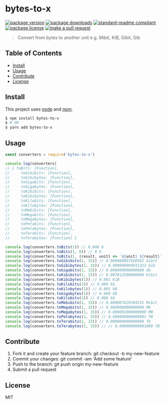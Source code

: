 
# bytes-to-x
[![package version](https://img.shields.io/npm/v/bytes-to-x.svg?style=flat-square)](https://npmjs.org/package/bytes-to-x)
[![package downloads](https://img.shields.io/npm/dm/bytes-to-x.svg?style=flat-square)](https://npmjs.org/package/bytes-to-x)
[![standard-readme compliant](https://img.shields.io/badge/readme%20style-standard-brightgreen.svg?style=flat-square)](https://github.com/RichardLitt/standard-readme)
[![package license](https://img.shields.io/npm/l/bytes-to-x.svg?style=flat-square)](https://npmjs.org/package/bytes-to-x)
[![make a pull request](https://img.shields.io/badge/PRs-welcome-brightgreen.svg?style=flat-square)](http://makeapullrequest.com)

> Convert from bytes to another unit e.g. Mibit, KiB, Gibit, Gib

## Table of Contents

- [Install](#install)
- [Usage](#usage)
- [Contribute](#contribute)
- [License](#License)

## Install

This project uses [node](https://nodejs.org) and [npm](https://www.npmjs.com). 

```sh
$ npm install bytes-to-x
$ # OR
$ yarn add bytes-to-x
```

## Usage

```js
const converters = require('bytes-to-x')

console.log(converters)
// { toBits: [Function],
//     toGibibits: [Function],
//     toGibibytes: [Function],
//     toGigabits: [Function],
//     toGigabytes: [Function],
//     toKibibits: [Function],
//     toKibibytes: [Function],
//     toKilobits: [Function],
//     toKilobytes: [Function],
//     toMebibits: [Function],
//     toMegabits: [Function],
//     toMegabytes: [Function],
//     toPetabits: [Function],
//     toPetabytes: [Function],
//     toTerabits: [Function],
//     toTerabytes: [Function] }

console.log(converters.toBits(1)) // 8.000 b
console.log(converters.toBits(1, 0)) // 8 b
console.log(converters.toBits(1, (result, unit) => `${unit} ${result}`)) // b 8
console.log(converters.toGibibits(1, 15)) // 0.000000007450581 Gibit
console.log(converters.toGibibytes(1, 15)) // 0.000000000931323 Gib
console.log(converters.toGigabits(1, 15)) // 0.000000008000000 Gb
console.log(converters.toKibibits(1, 15)) // 0.007812500000000 Kibit
console.log(converters.toKibibytes(1)) // 0.001 KiB
console.log(converters.toKilobits(1)) // 0.008 kb
console.log(converters.toKilobytes(1)) // 0.001 kB
console.log(converters.toGigabytes(1)) // 0.000 GB
console.log(converters.toKilobits(1)) // 0.008 kb
console.log(converters.toMebibits(1, 15)) // 0.000007629394531 Mibit
console.log(converters.toMegabits(1, 15)) // 0.000008000000000 Mb
console.log(converters.toMegabytes(1, 15)) // 0.000001000000000 MB
console.log(converters.toPetabytes(1, 15)) // 0.000000000000001 PB
console.log(converters.toTerabits(1, 15)) // 0.000000000008000 Tb
console.log(converters.toTerabytes(1, 15)) // // 0.000000000001000 TB

```

## Contribute

1. Fork it and create your feature branch: git checkout -b my-new-feature
2. Commit your changes: git commit -am 'Add some feature'
3. Push to the branch: git push origin my-new-feature 
4. Submit a pull request

## License

MIT
    